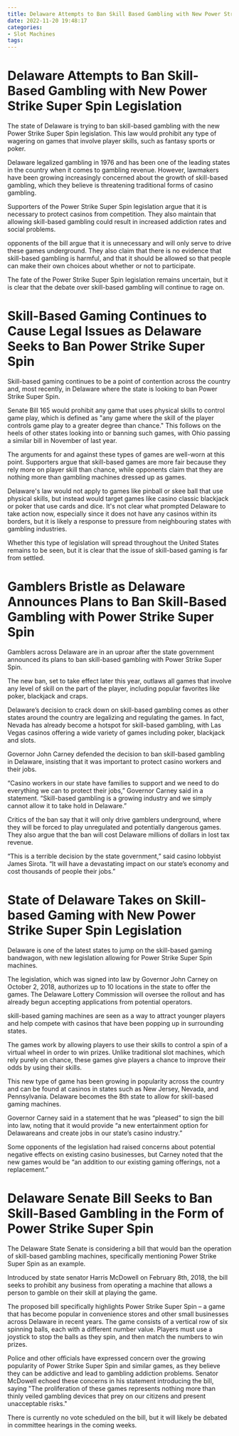 ```yaml
---
title: Delaware Attempts to Ban Skill Based Gambling with New Power Strike Super Spin Legislation
date: 2022-11-20 19:48:17
categories:
- Slot Machines
tags:
---
```



#  Delaware Attempts to Ban Skill-Based Gambling with New Power Strike Super Spin Legislation

The state of Delaware is trying to ban skill-based gambling with the new Power Strike Super Spin legislation. This law would prohibit any type of wagering on games that involve player skills, such as fantasy sports or poker.

Delaware legalized gambling in 1976 and has been one of the leading states in the country when it comes to gambling revenue. However, lawmakers have been growing increasingly concerned about the growth of skill-based gambling, which they believe is threatening traditional forms of casino gambling.

Supporters of the Power Strike Super Spin legislation argue that it is necessary to protect casinos from competition. They also maintain that allowing skill-based gambling could result in increased addiction rates and social problems.

 opponents of the bill argue that it is unnecessary and will only serve to drive these games underground. They also claim that there is no evidence that skill-based gambling is harmful, and that it should be allowed so that people can make their own choices about whether or not to participate.

The fate of the Power Strike Super Spin legislation remains uncertain, but it is clear that the debate over skill-based gambling will continue to rage on.

#  Skill-Based Gaming Continues to Cause Legal Issues as Delaware Seeks to Ban Power Strike Super Spin 

Skill-based gaming continues to be a point of contention across the country and, most recently, in Delaware where the state is looking to ban Power Strike Super Spin. 

Senate Bill 165 would prohibit any game that uses physical skills to control game play, which is defined as "any game where the skill of the player controls game play to a greater degree than chance." This follows on the heels of other states looking into or banning such games, with Ohio passing a similar bill in November of last year. 

The arguments for and against these types of games are well-worn at this point. Supporters argue that skill-based games are more fair because they rely more on player skill than chance, while opponents claim that they are nothing more than gambling machines dressed up as games. 

Delaware's law would not apply to games like pinball or skee ball that use physical skills, but instead would target games like casino classic blackjack or poker that use cards and dice. It's not clear what prompted Delaware to take action now, especially since it does not have any casinos within its borders, but it is likely a response to pressure from neighbouring states with gambling industries. 

Whether this type of legislation will spread throughout the United States remains to be seen, but it is clear that the issue of skill-based gaming is far from settled.

#  Gamblers Bristle as Delaware Announces Plans to Ban Skill-Based Gambling with Power Strike Super Spin 

Gamblers across Delaware are in an uproar after the state government announced its plans to ban skill-based gambling with Power Strike Super Spin.

The new ban, set to take effect later this year, outlaws all games that involve any level of skill on the part of the player, including popular favorites like poker, blackjack and craps.

Delaware’s decision to crack down on skill-based gambling comes as other states around the country are legalizing and regulating the games. In fact, Nevada has already become a hotspot for skill-based gambling, with Las Vegas casinos offering a wide variety of games including poker, blackjack and slots.

Governor John Carney defended the decision to ban skill-based gambling in Delaware, insisting that it was important to protect casino workers and their jobs.

“Casino workers in our state have families to support and we need to do everything we can to protect their jobs,” Governor Carney said in a statement. “Skill-based gambling is a growing industry and we simply cannot allow it to take hold in Delaware.”

Critics of the ban say that it will only drive gamblers underground, where they will be forced to play unregulated and potentially dangerous games. They also argue that the ban will cost Delaware millions of dollars in lost tax revenue.

“This is a terrible decision by the state government,” said casino lobbyist James Sirota. “It will have a devastating impact on our state’s economy and cost thousands of people their jobs.”

#  State of Delaware Takes on Skill-based Gaming with New Power Strike Super Spin Legislation 

Delaware is one of the latest states to jump on the skill-based gaming bandwagon, with new legislation allowing for Power Strike Super Spin machines.

The legislation, which was signed into law by Governor John Carney on October 2, 2018, authorizes up to 10 locations in the state to offer the games. The Delaware Lottery Commission will oversee the rollout and has already begun accepting applications from potential operators.

 skill-based gaming machines are seen as a way to attract younger players and help compete with casinos that have been popping up in surrounding states.

The games work by allowing players to use their skills to control a spin of a virtual wheel in order to win prizes. Unlike traditional slot machines, which rely purely on chance, these games give players a chance to improve their odds by using their skills.

This new type of game has been growing in popularity across the country and can be found at casinos in states such as New Jersey, Nevada, and Pennsylvania. Delaware becomes the 8th state to allow for skill-based gaming machines.

Governor Carney said in a statement that he was “pleased” to sign the bill into law, noting that it would provide “a new entertainment option for Delawareans and create jobs in our state’s casino industry.”

Some opponents of the legislation had raised concerns about potential negative effects on existing casino businesses, but Carney noted that the new games would be “an addition to our existing gaming offerings, not a replacement.”

#  Delaware Senate Bill Seeks to Ban Skill-Based Gambling in the Form of Power Strike Super Spin

The Delaware State Senate is considering a bill that would ban the operation of skill-based gambling machines, specifically mentioning Power Strike Super Spin as an example.

Introduced by state senator Harris McDowell on February 8th, 2018, the bill seeks to prohibit any business from operating a machine that allows a person to gamble on their skill at playing the game.

The proposed bill specifically highlights Power Strike Super Spin – a game that has become popular in convenience stores and other small businesses across Delaware in recent years. The game consists of a vertical row of six spinning balls, each with a different number value. Players must use a joystick to stop the balls as they spin, and then match the numbers to win prizes.

Police and other officials have expressed concern over the growing popularity of Power Strike Super Spin and similar games, as they believe they can be addictive and lead to gambling addiction problems. Senator McDowell echoed these concerns in his statement introducing the bill, saying "The proliferation of these games represents nothing more than thinly veiled gambling devices that prey on our citizens and present unacceptable risks."

There is currently no vote scheduled on the bill, but it will likely be debated in committee hearings in the coming weeks.